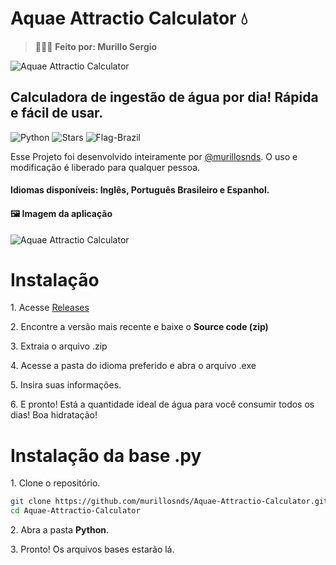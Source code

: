 # Aquae Attractio Calculator 💧

> 👨🏻‍💻 **Feito por: Murillo Sergio**

![Aquae Attractio Calculator](https://i.imgur.com/OT9SZ1J.png)

## Calculadora de ingestão de água por dia! Rápida e fácil de usar.

![Python](https://img.shields.io/badge/FEITO_EM%20PYTHON-100000?style=flat-square&logo=PYTHON&logoColor=FFFFFF&labelColor=000000&color=006E86) 
![Stars](https://img.shields.io/github/stars/murillosnds/Aquae-Attractio-Calculator)
![Flag-Brazil](https://raw.githubusercontent.com/pedromxavier/flag-badges/main/badges/BR.svg)

<p>Esse Projeto foi desenvolvido inteiramente por <a href="https://github.com/murillosnds" target="_blank" rel="noopener noreferrer">@murillosnds</a>. O uso e modificação é liberado para qualquer pessoa.</p>

#### Idiomas disponíveis: Inglês, Português Brasileiro e Espanhol. 

#### 🖼️ Imagem da aplicação
![Aquae Attractio Calculator](https://i.ibb.co/RkQynZy8/calculator-aquae.png)

# Instalação
<p>1. Acesse <a href="https://github.com/murillosnds/Aquae-Attractio-Calculator/releases" target="_blank">Releases</a></p>
<p>2. Encontre a versão mais recente e baixe o <strong>Source code (zip)</strong></p>
<p>3. Extraia o arquivo .zip</p>
<p>4. Acesse a pasta do idioma preferido e abra o arquivo .exe</p>
<p>5. Insira suas informações.</p>
<p>6. E pronto! Está a quantidade ideal de água para você consumir todos os dias! Boa hidratação!</p>

# Instalação da base .py
<p>1. Clone o repositório.</p>

```bash
git clone https://github.com/murillosnds/Aquae-Attractio-Calculator.git
cd Aquae-Attractio-Calculator
```

<p>2. Abra a pasta <strong>Python</strong>.</p>

<p>3. Pronto! Os arquivos bases estarão lá.</p>
